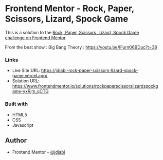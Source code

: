 # Frontend Mentor - Rock, Paper, Scissors, Lizard, Spock Game

This is a solution to the [Rock, Paper, Scissors, Lizard, Spock Game challenge on Frontend Mentor](https://www.frontendmentor.io/challenges/rock-paper-scissors-game-pTgwgvgH/hub/rock-paper-scissors-game-MMWgLfxDy9)

From the best show : Big Bang Theory : https://youtu.be/IFurn06BDuc?t=38

### Links

- Live Site URL: https://jdiabi-rock-paper-scissors-lizard-spock-game.vercel.app/
- Solution URL: https://www.frontendmentor.io/solutions/rockpaperscissorslizardspockgame-yxRjm_qCTG


### Built with

- HTML5
- CSS
- Javascript

## Author

- Frontend Mentor - [@jdiabi](https://www.frontendmentor.io/profile/jdiabi)
